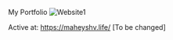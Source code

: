My Portfolio
![Website1](https://user-images.githubusercontent.com/61049979/124994116-fa8ea000-e062-11eb-8115-3448378633b4.PNG)

Active at: https://maheyshv.life/ [To be changed]
